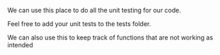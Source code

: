 We can use this place to do all the unit testing for our code.

Feel free to add your unit tests to the tests folder.

We can also use this to keep track of functions that are not working as intended